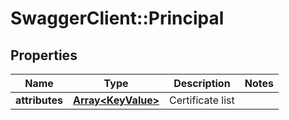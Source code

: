 # SwaggerClient::Principal

## Properties
Name | Type | Description | Notes
------------ | ------------- | ------------- | -------------
**attributes** | [**Array&lt;KeyValue&gt;**](KeyValue.md) | Certificate list | 


